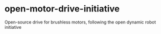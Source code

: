# open-motor-drive-initiative
Open-source drive for brushless motors, following the open dynamic robot initiative 
